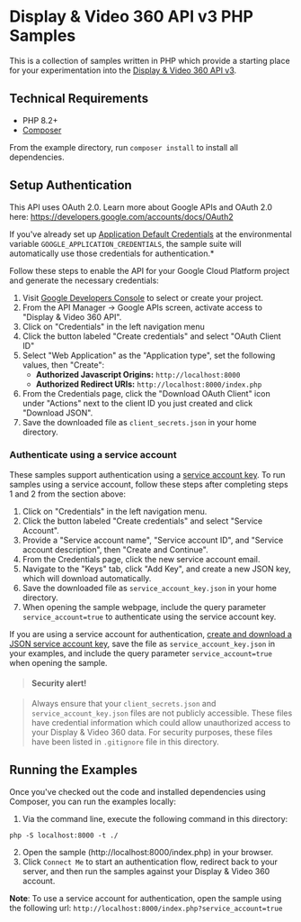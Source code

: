 # Display & Video 360 API v3 PHP Samples

This is a collection of samples written in PHP which provide a starting place
for your experimentation into the [Display & Video 360 API
v3](https://developers.google.com/display-video/api/reference/rest/v3).

## Technical Requirements

- PHP 8.2+
- [Composer](https://getcomposer.org/)

From the example directory, run `composer install` to install all dependencies.

## Setup Authentication

This API uses OAuth 2.0. Learn more about Google APIs and OAuth 2.0 here:
https://developers.google.com/accounts/docs/OAuth2

If you've already set up [Application Default
Credentials](https://cloud.google.com/docs/authentication/production#providing_credentials_to_your_application)
at the environmental variable `GOOGLE_APPLICATION_CREDENTIALS`, the sample
suite will automatically use those credentials for authentication.*

Follow these steps to enable the API for your Google Cloud Platform project and
generate the necessary credentials:
1. Visit [Google Developers Console](https://console.developers.google.com) to
   select or create your project.
2. From the API Manager &rarr; Google APIs screen, activate access to
   "Display & Video 360 API".
3. Click on "Credentials" in the left navigation menu
4. Click the button labeled "Create credentials" and select "OAuth Client ID"
5. Select "Web Application" as the "Application type", set the following
   values, then "Create":
   * **Authorized Javascript Origins:** `http://localhost:8000`
   * **Authorized Redirect URIs:** `http://localhost:8000/index.php`
6. From the Credentials page, click the "Download OAuth Client" icon under
   "Actions" next to the client ID you just created and click "Download JSON".
7. Save the downloaded file as `client_secrets.json` in your home
   directory.

### Authenticate using a service account

These samples support authentication using a [service account
key](https://cloud.google.com/iam/docs/service-account-overview). To run
samples using a service account, follow these steps after completing steps 1
and 2 from the section above:
1. Click on "Credentials" in the left navigation menu.
2. Click the button labeled "Create credentials" and select "Service Account".
3. Provide a "Service account name", "Service account ID", and "Service account
   description", then "Create and Continue".
4. From the Credentials page, click the new service account email.
5. Navigate to the "Keys" tab, click "Add Key", and create a new JSON key,
   which will download automatically.
6. Save the downloaded file as `service_account_key.json` in your home
   directory.
7. When opening the sample webpage, include the query parameter
   `service_account=true` to authenticate using the service account key.

If you are using a service account for authentication, [create and download a
JSON service account
key](https://cloud.google.com/iam/docs/creating-managing-service-account-keys#creating),
save the file as `service_account_key.json` in your examples, and include the
query parameter `service_account=true` when opening the sample.

> #### Security alert!

> Always ensure that your `client_secrets.json` and `service_account_key.json`
> files are not publicly accessible. These files have credential information
> which could allow unauthorized access to your Display & Video 360 data. For
> security purposes, these files have been listed in `.gitignore` file in this
> directory.

## Running the Examples

Once you've checked out the code and installed dependencies using Composer, you
can run the examples locally:
1. Via the command line, execute the following command in this directory:
```
php -S localhost:8000 -t ./
```
2. Open the sample (http://localhost:8000/index.php) in your browser.
3. Click ```Connect Me``` to start an authentication flow, redirect back to
   your server, and then run the samples against your Display & Video 360
   account.

**Note**: To use a service account for authentication, open the sample using
the following url: `http://localhost:8000/index.php?service_account=true`